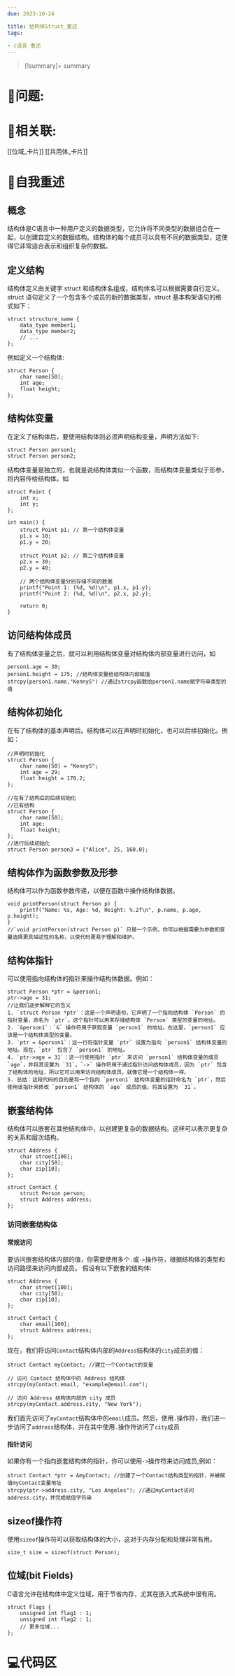 ```yaml
---
due: 2023-10-24 

title: 结构体Struct_重述
tags:
 
- c语言 重述
---
```



> [!summary]+ summary
> 


# 🤔问题:





# 🤔相关联:
[[位域_卡片]]
[[共用体_卡片]]


# 📘自我重述
## 概念
结构体是C语言中一种用户定义的数据类型，它允许将不同类型的数据组合在一起，以创建自定义的数据结构。结构体的每个成员可以具有不同的数据类型，这使得它非常适合表示和组织复杂的数据。
## 定义结构
结构体定义由关键字 struct 和结构体名组成，结构体名可以根据需要自行定义。struct 语句定义了一个包含多个成员的新的数据类型，struct 基本构架语句的格式如下：
```
struct structure_name {
    data_type member1;
    data_type member2;
    // ...
};
```
例如定义一个结构体:
```
struct Person {
    char name[50];
    int age;
    float height;
};
```
## 结构体变量
在定义了结构体后，要使用结构体则必须声明结构变量，声明方法如下:
```
struct Person person1;
struct Person person2;
```
结构体变量是独立的，也就是说结构体类似一个函数，而结构体变量类似于形参，将内容传给结构体。如
```
struct Point {
    int x;
    int y;
};

int main() {
    struct Point p1; // 第一个结构体变量
    p1.x = 10;
    p1.y = 20;

    struct Point p2; // 第二个结构体变量
    p2.x = 30;
    p2.y = 40;

    // 两个结构体变量分别存储不同的数据
    printf("Point 1: (%d, %d)\n", p1.x, p1.y);
    printf("Point 2: (%d, %d)\n", p2.x, p2.y);

    return 0;
}

```
## 访问结构体成员
有了结构体变量之后，就可以利用结构体变量对结构体内部变量进行访问，如
```
person1.age = 30;
person1.height = 175; //结构体变量给结构体内部赋值
strcpy(person1.name,"KennyS") //通过strcpy函数给person1.name赋字符串类型的值
```
## 结构体初始化
在有了结构体的基本声明后。结构体可以在声明时初始化，也可以后续初始化。例如：
```
//声明时初始化
struct Person {
    char name[50] = "KennyS";
    int age = 29;
    float height = 170.2;
};

//在有了结构后的后续初始化
//已有结构
struct Person {
    char name[50];
    int age;
    float height;
};
//进行后续初始化
struct Person person3 = {"Alice", 25, 160.0};
```
## 结构体作为函数参数及形参
结构体可以作为函数参数传递，以便在函数中操作结构体数据。
```
void printPerson(struct Person p) {
    printf("Name: %s, Age: %d, Height: %.2f\n", p.name, p.age, p.height);
}
//`void printPerson(struct Person p)` 只是一个示例，你可以根据需要为参数和变量选择更具描述性的名称，以使代码更易于理解和维护。
```

## 结构体指针
可以使用指向结构体的指针来操作结构体数据。例如：
```
struct Person *ptr = &person1;
ptr->age = 31;
//让我们逐步解释它的含义
1. `struct Person *ptr`：这是一个声明语句，它声明了一个指向结构体 `Person` 的指针变量，命名为 `ptr`。这个指针可以用来存储结构体 `Person` 类型的变量的地址。
2. `&person1`：`&` 操作符用于获取变量 `person1` 的地址。在这里，`person1` 应该是一个结构体类型的变量。
3. `ptr = &person1`：这一行将指针变量 `ptr` 设置为指向 `person1` 结构体变量的地址。现在，`ptr` 包含了 `person1` 的地址。
4. `ptr->age = 31`：这一行使用指针 `ptr` 来访问 `person1` 结构体变量的成员 `age`，并将其设置为 `31`。`->` 操作符用于通过指针访问结构体成员，因为 `ptr` 包含了结构体的地址，所以它可以用来访问结构体成员，就像它是一个结构体一样。
5. 总结：这段代码的目的是将一个指向 `person1` 结构体变量的指针命名为 `ptr`，然后使用该指针来修改 `person1` 结构体的 `age` 成员的值，将其设置为 `31`。
```

## 嵌套结构体
结构体可以嵌套在其他结构体中，以创建更复杂的数据结构。这样可以表示更复杂的关系和层次结构。
```
struct Address {
    char street[100];
    char city[50];
    char zip[10];
};

struct Contact {
    struct Person person;
    struct Address address;
};
```
### 访问嵌套结构体
#### 常规访问
要访问嵌套结构体内部的值，你需要使用多个`.`或`->`操作符，根据结构体的类型和访问路径来访问内部成员。
假设有以下嵌套的结构体:
```
struct Address {
    char street[100];
    char city[50];
    char zip[10];
};

struct Contact {
    char email[100];
    struct Address address;
};
```
现在，我们将访问`Contact`结构体内部的`Address`结构体的`city`成员的值：
```
struct Contact myContact; //建立一个Contact的变量

// 访问 Contact 结构体中的 Address 结构体
strcpy(myContact.email, "example@email.com");

// 访问 Address 结构体内部的 city 成员
strcpy(myContact.address.city, "New York");
```
我们首先访问了`myContact`结构体中的`email`成员。然后，使用`.`操作符，我们进一步访问了`address`结构体，并在其中使用`.`操作符访问了`city`成员
#### 指针访问
如果你有一个指向嵌套结构体的指针，你可以使用`->`操作符来访问成员,例如：
```
struct Contact *ptr = &myContact; //创建了一个Contact结构类型的指针，并被赋值myContact变量地址
strcpy(ptr->address.city, "Los Angeles"); //通过myContact访问address.city，并完成赋值字符串
```

## sizeof操作符
使用`sizeof`操作符可以获取结构体的大小，这对于内存分配和处理非常有用。
```
size_t size = sizeof(struct Person);
```

## 位域(bit Fields)
C语言允许在结构体中定义位域，用于节省内存，尤其在嵌入式系统中很有用。
```
struct Flags {
    unsigned int flag1 : 1;
    unsigned int flag2 : 1;
    // 更多位域...
};
```




# 💻代码区